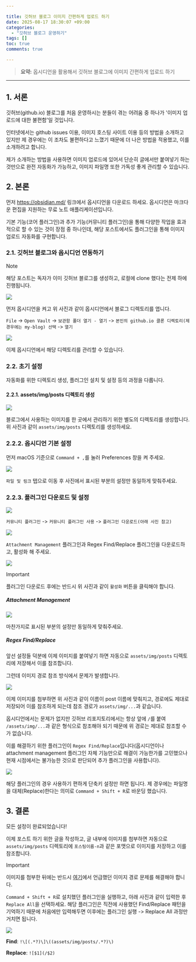 ```yaml
---

title: 깃허브 블로그 이미지 간편하게 업로드 하기
date: 2025-08-17 18:30:07 +09:00
categories:
  - "깃허브 블로그 운영하기"
tags: []
toc: true
comments: true

---
```


> **요약:** 옵시디언을 활용해서 깃허브 블로그에 이미지 간편하게 업로드 하기

  

---
## 1. 서론
깃허브(github.io) 블로그를 처음 운영하시는 분들이 겪는 어려움 중 하나가 '이미지 업로드에 대한 불편함'일 것입니다.

인터넷에서는 github issues 이용, 이미지 호스팅 사이트 이용 등의 방법을 소개하고 있지만 제 경우에는 이 조차도 불편하다고 느꼈기 때문에 더 나은 방법을 적용했고, 이를 소개하려고 합니다. 

제가 소개하는 방법을 사용하면 이미지 업로드에 있어서 단순히 글에서만 붙여넣기 하는 것만으로 완전 자동화가 가능하고, 이미지 파일명 또한 가독성 좋게 관리할 수 있습니다.

## 2. 본론
먼저 https://obsidian.md/ 링크에서 옵시디언을 다운로드 하세요. 옵시디언은 마크다운 편집을 지원하는 무료 노트 애플리케이션입니다.

기본 기능(코어 플러그인)과 추가 기능(커뮤니티 플러그인)을 통해 다양한 작업을 효과적으로 할 수 있는 것이 장점 중 하나인데, 해당 포스트에서도 플러그인을 통해 이미지 업로드 자동화를 구현합니다.

### 2.1. 깃허브 블로그와 옵시디언 연동하기
> [!NOTE]    
> 해당 포스트는 독자가 이미 깃허브 블로그를 생성하고, 로컬에 clone 했다는 전제 하에 진행됩니다.

![](assets/img/posts/2025-08-17-깃허브-블로그-이미지-간편하게-업로드-하기.png)

먼저 옵시디언을 켜고 위 사진과 같이 옵시디언에서 블로그 디렉토리를 엽니다.

`File` -> `Open Vault` -> `보관함 폴더 열기 - 열기` -> `본인의 github.io 클론 디렉토리(제 경우에는 my-blog) 선택` -> `열기`

![](assets/img/posts/2025-08-17-깃허브-블로그-이미지-간편하게-업로드-하기-1.png)

이제 옵시디언에서 해당 디렉토리를 관리할 수 있습니다.

### 2.2. 초기 설정
자동화를 위한 디렉토리 생성, 플러그인 설치 및 설정 등의 과정을 다룹니다.

#### 2.2.1. assets/img/posts 디렉토리 생성
![](assets/img/posts/2025-08-17-깃허브-블로그-이미지-간편하게-업로드-하기-2.png)

블로그에서 사용하는 이미지를 한 곳에서 관리하기 위한 별도의 디렉토리를 생성합니다. 위 사진과 같이 `assets/img/posts` 디렉토리를 생성하세요.

### 2.2.2. 옵시디언 기본 설정
먼저 macOS 기준으로 `Command + ,`를 눌러 Preferences 창을 켜 주세요.


![](assets/img/posts/2025-08-17-깃허브-블로그-이미지-간편하게-업로드-하기-3.png)

`파일 및 링크` 탭으로 이동 후 사진에서 표시된 부분의 설정만 동일하게 맞춰주세요.

### 2.2.3. 플러그인 다운로드 및 설정
![](assets/img/posts/2025-08-17-깃허브-블로그-이미지-간편하게-업로드-하기-4.png)

`커뮤니티 플러그인` -> `커뮤니티 플러그인 사용` -> `플러그인 다운로드(아래 사진 참고)`

![](assets/img/posts/2025-08-17-깃허브-블로그-이미지-간편하게-업로드-하기-5.png)

`Attachment Management` 플러그인과 Regex Find/Replace 플러그인을 다운로드하고, 활성화 해 주세요.

![](assets/img/posts/2025-08-17-깃허브-블로그-이미지-간편하게-업로드-하기-6.png)

> [!IMPORTANT]
> 플러그인 다운로드 후에는 반드시 위 사진과 같이 `활성화` 버튼을 클릭해야 합니다.

##### Attachment Management
![](assets/img/posts/2025-08-17-깃허브-블로그-이미지-간편하게-업로드-하기-7.png)

마찬가지로 표시된 부분의 설정만 동일하게 맞춰주세요.

##### Regex Find/Replace
앞선 설정들 덕분에 이제 이미지를 붙여넣기 하면 자동으로 `assets/img/posts` 디렉토리에 저장해서 이를 참조합니다. 

그런데 이미지 경로 참조 방식에서 문제가 발생합니다.

![](assets/img/posts/2025-08-17-깃허브-블로그-이미지-간편하게-업로드-하기-10.png)

이제 이미지를 첨부하면 위 사진과 같이 이름이 post 이름에 맞춰지고, 경로에도 제대로 저장되어 이를 참조하게 되는데 참조 경로가 `assets/img/...`과 같습니다.

옵시디언에서는 문제가 없지만 깃허브 리포지토리에서는 항상 앞에 `/`를 붙여 `/assets/img/...`과 같은 형식으로 참조해야 되기 때문에 위 경로는 제대로 참조할 수가 없습니다.

이를 해결하기 위한 플러그인이 `Regex Find/Replace`입니다(옵시디언이나 attachment management 플러그인 자체 기능만으로 해결이 가능한가를 고민했으나 현재 시점에서는 불가능한 것으로 판단되어 추가 플러그인을 사용합니다).


![](assets/img/posts/2025-08-17-깃허브-블로그-이미지-간편하게-업로드-하기-8.png)

해당 플러그인의 경우 사용하기 편하게 단축키 설정만 하면 됩니다. 제 경우에는 파일명을 대체(Replace)한다는 의미로 `Command + Shift + R`로 바운딩 했습니다.

## 3. 결론
모든 설정이 완료되었습니다!

이제 포스트 하기 위한 글을 작성하고, 글 내부에 이미지를 첨부하면 자동으로 `assets/img/posts` 디렉토리에 `포스팅이름-n`과 같은 포맷으로 이미지를 저장하고 이를 참조합니다.

> [!IMPORTANT]
> 이미지를 첨부한 뒤에는 반드시 [여기](#regex-findreplace)에서 언급했던 이미지 경로 문제를 해결해야 합니다.
> 
> `Command + Shift + R`로 설치했던 플러그인을 실행하고, 아래 사진과 같이 입력한 후 `Replace All`을 선택하세요. 해당 플러그인은 직전에 사용했던 Find/Replace 패턴을 기억하기 때문에 처음에만 입력해두면 이후에는 플러그인 실행 -> Replace All 과정만 거치면 됩니다.
> 
> ![](assets/img/posts/2025-08-17-깃허브-블로그-이미지-간편하게-업로드-하기-11.png)
> 
> **Find**: `!\[(.*?)\]\((assets/img/posts/.*?)\)`
> 
> **Replace**: `![$1](/$2)`